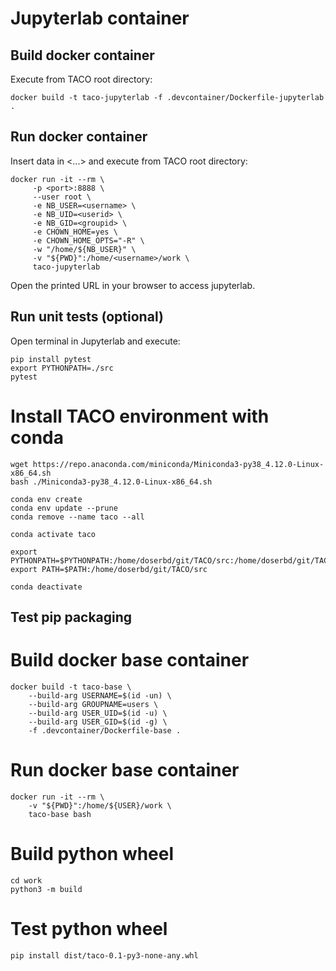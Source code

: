 # Jupyterlab container

## Build docker container

Execute from TACO root directory:
```
docker build -t taco-jupyterlab -f .devcontainer/Dockerfile-jupyterlab .
```

## Run docker container

Insert data in <...> and execute from TACO root directory:

```
docker run -it --rm \
     -p <port>:8888 \
     --user root \
     -e NB_USER=<username> \
     -e NB_UID=<userid> \
     -e NB_GID=<groupid> \
     -e CHOWN_HOME=yes \
     -e CHOWN_HOME_OPTS="-R" \
     -w "/home/${NB_USER}" \
     -v "${PWD}":/home/<username>/work \
     taco-jupyterlab
```

Open the printed URL in your browser to access jupyterlab.

## Run unit tests (optional)

Open terminal in Jupyterlab and execute:

```
pip install pytest
export PYTHONPATH=./src
pytest
```


# Install TACO environment with conda

```
wget https://repo.anaconda.com/miniconda/Miniconda3-py38_4.12.0-Linux-x86_64.sh
bash ./Miniconda3-py38_4.12.0-Linux-x86_64.sh

conda env create
conda env update --prune
conda remove --name taco --all

conda activate taco

export PYTHONPATH=$PYTHONPATH:/home/doserbd/git/TACO/src:/home/doserbd/git/TACO/libs/sloscillations
export PATH=$PATH:/home/doserbd/git/TACO/src

conda deactivate
```


## Test pip packaging

# Build docker base container

```
docker build -t taco-base \
    --build-arg USERNAME=$(id -un) \
    --build-arg GROUPNAME=users \
    --build-arg USER_UID=$(id -u) \
    --build-arg USER_GID=$(id -g) \
    -f .devcontainer/Dockerfile-base .
```

# Run docker base container

```
docker run -it --rm \
    -v "${PWD}":/home/${USER}/work \
    taco-base bash
```

# Build python wheel

```
cd work
python3 -m build
```

# Test python wheel

```
pip install dist/taco-0.1-py3-none-any.whl
```
